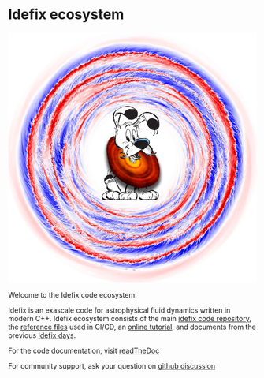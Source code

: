 # Idefix ecosystem

![Idefix logo](https://github.com/idefix-code/.github/blob/main/profile/idefix-disk.jpg?raw=true)

Welcome to the Idefix code ecosystem.

Idefix is an exascale code for astrophysical fluid dynamics written in modern C++. Idefix ecosystem consists of the main [idefix code repository](https://github.com/idefix-code/idefix), the [reference files](https://github.com/idefix-code/reference) used in CI/CD, an [online tutorial](https://github.com/idefix-code/tutorial), and documents from the previous [Idefix days](https://github.com/idefix-code/idefix-days).

For the code documentation, visit [readTheDoc](https://idefix.readthedocs.io/latest/)

For community support, ask your question on [github discussion](https://github.com/idefix-code/idefix/discussions)


<!--

**Here are some ideas to get you started:**

🙋‍♀️ A short introduction - what is your organization all about?
🌈 Contribution guidelines - how can the community get involved?
👩‍💻 Useful resources - where can the community find your docs? Is there anything else the community should know?
🍿 Fun facts - what does your team eat for breakfast?
🧙 Remember, you can do mighty things with the power of [Markdown](https://docs.github.com/github/writing-on-github/getting-started-with-writing-and-formatting-on-github/basic-writing-and-formatting-syntax)
-->
